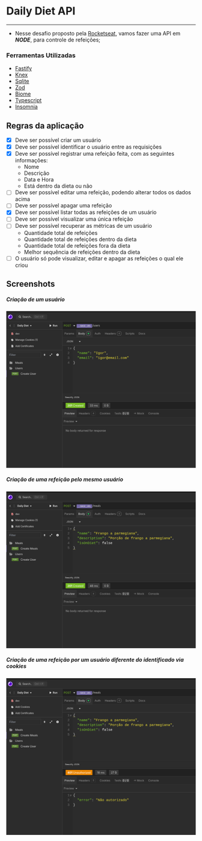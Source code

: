 # Daily Diet API
___

- Nesse desafio proposto pela [Rocketseat](https://www.rocketseat.com.br/), vamos fazer uma API em ***NODE***, para controle de refeições;

### Ferramentas Utilizadas
- [Fastify](https://fastify.dev/)
- [Knex](https://knexjs.org/)
- [Sqlite](https://www.sqlite.org/)
- [Zod](https://zod.dev/)
- [Biome](https://biomejs.dev/)
- [Typescript](https://www.typescriptlang.org/)
- [Insomnia](https://insomnia.rest/)

## Regras da aplicação
- [x] Deve ser possível criar um usuário
- [x] Deve ser possível identificar o usuário entre as requisições
- [x] Deve ser possível registrar uma refeição feita, com as seguintes informações:
  - Nome
  - Descrição
  - Data e Hora
  - Está dentro da dieta ou não
- [ ] Deve ser possível editar uma refeição, podendo alterar todos os dados acima
- [ ] Deve ser possível apagar uma refeição
- [x] Deve ser possível listar todas as refeições de um usuário
- [ ] Deve ser possível visualizar uma única refeição
- [ ] Deve ser possível recuperar as métricas de um usuário
  - Quantidade total de refeições
  - Quantidade total de refeições dentro da dieta
  - Quantidade total de refeições fora da dieta
  - Melhor sequência de refeições dentro da dieta
- [ ] O usuário só pode visualizar, editar e apagar as refeições o qual ele criou

## Screenshots

##### Criação de um usuário
![Criação de um usuário](./assets/createUser.png)

##### Criação de uma refeição pelo mesmo usuário
![Criação de uma refeição pelo mesmo usuário](./assets/createMealsBySameUser.png)

##### Criação de uma refeição por um usuário diferente do identificado via cookies
![Criação de uma refeição por um usuário diferente do identificado via cookies](./assets/createMealsDifferentUser.png)